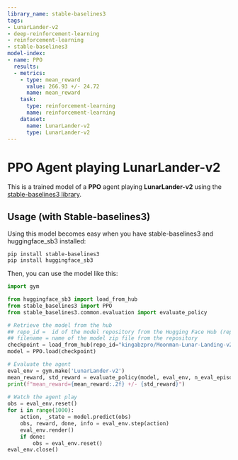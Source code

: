 ```yaml
---
library_name: stable-baselines3
tags:
- LunarLander-v2
- deep-reinforcement-learning
- reinforcement-learning
- stable-baselines3
model-index:
- name: PPO
  results:
  - metrics:
    - type: mean_reward
      value: 266.93 +/- 24.72
      name: mean_reward
    task:
      type: reinforcement-learning
      name: reinforcement-learning
    dataset:
      name: LunarLander-v2
      type: LunarLander-v2
---
```


  # **PPO** Agent playing **LunarLander-v2**
  This is a trained model of a **PPO** agent playing **LunarLander-v2** using the [stable-baselines3 library](https://github.com/DLR-RM/stable-baselines3).
  
  ## Usage (with Stable-baselines3)

Using this model becomes easy when you have stable-baselines3 and huggingface_sb3 installed:
```
pip install stable-baselines3
pip install huggingface_sb3
```
Then, you can use the model like this:
```python
import gym

from huggingface_sb3 import load_from_hub
from stable_baselines3 import PPO
from stable_baselines3.common.evaluation import evaluate_policy

# Retrieve the model from the hub
## repo_id =  id of the model repository from the Hugging Face Hub (repo_id = {organization}/{repo_name})
## filename = name of the model zip file from the repository
checkpoint = load_from_hub(repo_id="kingabzpro/Moonman-Lunar-Landing-v2", filename="Moonman-Lunar-Landing-v2.zip")
model = PPO.load(checkpoint)

# Evaluate the agent
eval_env = gym.make('LunarLander-v2')
mean_reward, std_reward = evaluate_policy(model, eval_env, n_eval_episodes=10, deterministic=True)
print(f"mean_reward={mean_reward:.2f} +/- {std_reward}")
 
# Watch the agent play
obs = eval_env.reset()
for i in range(1000):
    action, _state = model.predict(obs)
    obs, reward, done, info = eval_env.step(action)
    eval_env.render()
    if done:
        obs = eval_env.reset()
eval_env.close()
```
  